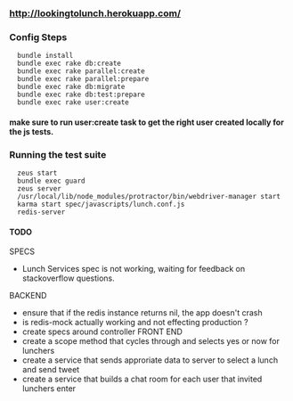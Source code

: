 ### http://lookingtolunch.herokuapp.com/



### Config Steps

```
  bundle install
  bundle exec rake db:create
  bundle exec rake parallel:create
  bundle exec rake parallel:prepare
  bundle exec rake db:migrate
  bundle exec rake db:test:prepare
  bundle exec rake user:create
```

#### make sure to run user:create task to get the right user created locally for the js tests.

### Running the test suite


```
  zeus start
  bundle exec guard
  zeus server
  /usr/local/lib/node_modules/protractor/bin/webdriver-manager start
  karma start spec/javascripts/lunch.conf.js
  redis-server
```



#### TODO

SPECS
  -  Lunch Services spec is not working, waiting for feedback on stackoverflow questions.

BACKEND
  -  ensure that if the redis instance returns nil, the app doesn't crash
  -  is redis-mock actually working and not effecting production ? 
  -  create specs around controller
FRONT END
  -  create a scope method that cycles through and selects yes or now for lunchers
  -  create a service that sends approriate data to server to select a lunch and send tweet
  -  create a service that builds a chat room for each user that invited lunchers enter
